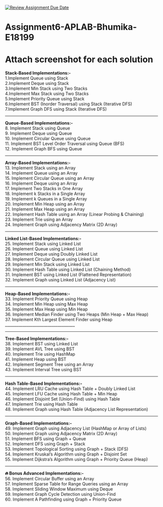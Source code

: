 [![Review Assignment Due Date](https://classroom.github.com/assets/deadline-readme-button-22041afd0340ce965d47ae6ef1cefeee28c7c493a6346c4f15d667ab976d596c.svg)](https://classroom.github.com/a/AqSUaGNC)
# Assignment6-APLAB-Bhumika-E18199
# Attach screenshot for each solution

**Stack-Based Implementations:-**</br>
   1.Implement Queue using Stack</br>
   2.Implement Deque using Stack</br>
   3.Implement Min Stack using Two Stacks</br>
   4.Implement Max Stack using Two Stacks</br>
   5.Implement Priority Queue using Stack</br>
   6.Implement BST (Inorder Traversal) using Stack (Iterative DFS)</br>
   7.Implement Graph DFS using Stack (Iterative DFS)</br>
   ____________________________________
   
 **Queue-Based Implementations:-**</br>
8.	Implement Stack using Queue</br>
9.	Implement Deque using Queue</br>
10.	Implement Circular Queue using Queue</br>
11.	Implement BST Level Order Traversal using Queue (BFS)</br>
12.	Implement Graph BFS using Queue</br>
________________________________________
**Array-Based Implementations:-**</br>
13.	Implement Stack using an Array</br>
14.	Implement Queue using an Array</br>
15.	Implement Circular Queue using an Array</br>
16.	Implement Deque using an Array</br>
17.	Implement Two Stacks in One Array</br>
18.	Implement k Stacks in a Single Array</br>
19.	Implement k Queues in a Single Array</br>
20.	Implement Min Heap using an Array</br>
21.	Implement Max Heap using an Array</br>
22.	Implement Hash Table using an Array (Linear Probing & Chaining)</br>
23.	Implement Trie using an Array</br>
24.	Implement Graph using Adjacency Matrix (2D Array)</br>
________________________________________
 **Linked List-Based Implementations:-**</br>
25.	Implement Stack using Linked List</br>
26.	Implement Queue using Linked List</br>
27.	Implement Deque using Doubly Linked List</br>
28.	Implement Circular Queue using Linked List</br>
29.	Implement Min Stack using Linked List</br>
30.	Implement Hash Table using Linked List (Chaining Method)</br>
31.	Implement BST using Linked List (Flattened Representation)</br>
32.	Implement Graph using Linked List (Adjacency List)</br>
________________________________________
**Heap-Based Implementations:-**</br>
33.	Implement Priority Queue using Heap</br>
34.	Implement Min Heap using Max Heap</br>
35.	Implement Max Heap using Min Heap</br>
36.	Implement Median Finder using Two Heaps (Min Heap + Max Heap)</br>
37.	Implement Kth Largest Element Finder using Heap</br>____________________________________
________________________________________
**Tree-Based Implementations:-**</br>
38.	Implement BST using Linked List</br>
39.	Implement AVL Tree using BST</br>
40.	Implement Trie using HashMap</br>
41.	Implement Heap using BST</br>
42.	Implement Segment Tree using an Array</br>
43.	Implement Interval Tree using BST</br>
________________________________________
 **Hash Table-Based Implementations:-**</br>
44.	Implement LRU Cache using Hash Table + Doubly Linked List</br>
45.	Implement LFU Cache using Hash Table + Min Heap</br>
46.	Implement Disjoint Set (Union-Find) using Hash Table</br>
47.	Implement Trie using Hash Table</br>
48.	Implement Graph using Hash Table (Adjacency List Representation)</br>
________________________________________
**Graph-Based Implementations:-**</br>
49.	Implement Graph using Adjacency List (HashMap or Array of Lists)</br>
50.	Implement Graph using Adjacency Matrix (2D Array)</br>
51.	Implement BFS using Graph + Queue</br>
52.	Implement DFS using Graph + Stack</br>
53.	Implement Topological Sorting using Graph + Stack (DFS)</br>
54.	Implement Kruskal’s Algorithm using Graph + Disjoint Set</br>
55.	Implement Dijkstra’s Algorithm using Graph + Priority Queue (Heap)</br> 
________________________________________
**🔥 Bonus Advanced Implementations:-**</br>
56.	Implement Circular Buffer using an Array</br>
57.	Implement Sparse Table for Range Queries using an Array</br>
58.	Implement Sliding Window Maximum using Deque</br>
59.	Implement Graph Cycle Detection using Union-Find</br>
60.	Implement A Pathfinding using Graph + Priority Queue</br>

